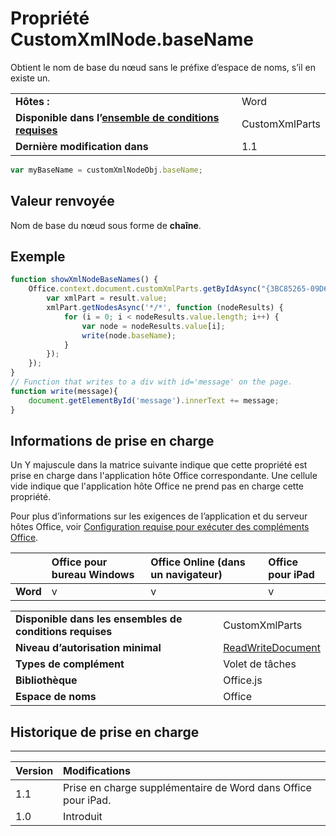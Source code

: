 
# <a name="customxmlnode.basename-property"></a>Propriété CustomXmlNode.baseName
Obtient le nom de base du nœud sans le préfixe d’espace de noms, s’il en existe un.

|||
|:-----|:-----|
|**Hôtes :**|Word|
|**Disponible dans l’[ensemble de conditions requises](../../docs/overview/specify-office-hosts-and-api-requirements.md)**|CustomXmlParts|
|**Dernière modification dans**|1.1|

```js
var myBaseName = customXmlNodeObj.baseName;
```


## <a name="return-value"></a>Valeur renvoyée

Nom de base du nœud sous forme de **chaîne**.


## <a name="example"></a>Exemple




```js
function showXmlNodeBaseNames() {
    Office.context.document.customXmlParts.getByIdAsync("{3BC85265-09D6-4205-B665-8EB239A8B9A1}", function (result) {
        var xmlPart = result.value;
        xmlPart.getNodesAsync('*/*', function (nodeResults) {
            for (i = 0; i < nodeResults.value.length; i++) {
                var node = nodeResults.value[i];
                write(node.baseName);
            }
        });
    });
}
// Function that writes to a div with id='message' on the page.
function write(message){
    document.getElementById('message').innerText += message; 
}
```




## <a name="support-details"></a>Informations de prise en charge


Un Y majuscule dans la matrice suivante indique que cette propriété est prise en charge dans l'application hôte Office correspondante. Une cellule vide indique que l'application hôte Office ne prend pas en charge cette propriété.

Pour plus d’informations sur les exigences de l’application et du serveur hôtes Office, voir [Configuration requise pour exécuter des compléments Office](../../docs/overview/requirements-for-running-office-add-ins.md).



||**Office pour bureau Windows**|**Office Online (dans un navigateur)**|**Office pour iPad**|
|:-----|:-----|:-----|:-----|
|**Word**|v|v|v|

|||
|:-----|:-----|
|**Disponible dans les ensembles de conditions requises**|CustomXmlParts|
|**Niveau d’autorisation minimal**|[ReadWriteDocument](../../docs/develop/requesting-permissions-for-api-use-in-content-and-task-pane-add-ins.md)|
|**Types de complément**|Volet de tâches|
|**Bibliothèque**|Office.js|
|**Espace de noms**|Office|

## <a name="support-history"></a>Historique de prise en charge



****


|**Version**|**Modifications**|
|:-----|:-----|
|1.1|Prise en charge supplémentaire de Word dans Office pour iPad.|
|1.0|Introduit|
